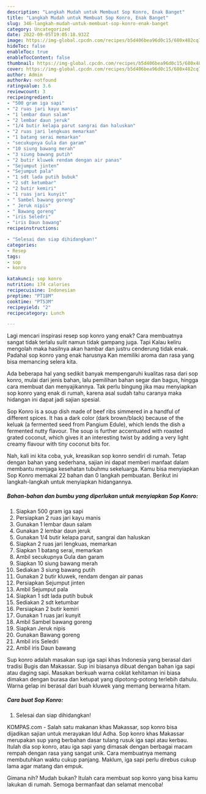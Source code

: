 ```yaml
---
description: "Langkah Mudah untuk Membuat Sop Konro, Enak Banget"
title: "Langkah Mudah untuk Membuat Sop Konro, Enak Banget"
slug: 346-langkah-mudah-untuk-membuat-sop-konro-enak-banget
category: Uncategorized
date: 2022-09-05T19:05:18.932Z
image: https://img-global.cpcdn.com/recipes/b5d406bea96d0c15/680x482cq70/sop-konro-foto-resep-utama.jpg
hideToc: false
enableToc: true
enableTocContent: false
thumbnail: https://img-global.cpcdn.com/recipes/b5d406bea96d0c15/680x482cq70/sop-konro-foto-resep-utama.jpg
cover: https://img-global.cpcdn.com/recipes/b5d406bea96d0c15/680x482cq70/sop-konro-foto-resep-utama.jpg
author: Admin
authorAv: notfound
ratingvalue: 3.6
reviewcount: 3
recipeingredient:
- "500 gram iga sapi"
- "2 ruas jari kayu manis"
- "1 lembar daun salam"
- "2 lembar daun jeruk"
- "1/4 butir kelapa parut sangrai dan haluskan"
- "2 ruas jari lengkuas memarkan"
- "1 batang serai memarkan"
- "secukupnya Gula dan garam"
- "10 siung bawang merah"
- "3 siung bawang putih"
- "2 butir kluwek rendam dengan air panas"
- "Sejumput jinten"
- "Sejumput pala"
- "1 sdt lada putih bubuk"
- "2 sdt ketumbar"
- "2 butir kemiri"
- "1 ruas jari kunyit"
- " Sambel bawang goreng"
- " Jeruk nipis"
- " Bawang goreng"
- "iris Seledri"
- "iris Daun bawang"
recipeinstructions:

- "Selesai dan siap dihidangkan!"
categories:
- Resep
tags:
- sop
- konro

katakunci: sop konro 
nutrition: 174 calories
recipecuisine: Indonesian
preptime: "PT18M"
cooktime: "PT53M"
recipeyield: "2"
recipecategory: Lunch

---
```



Lagi mencari inspirasi resep sop konro yang enak? Cara membuatnya sangat tidak terlalu sulit namun tidak gampang juga. Tapi Kalau keliru mengolah maka hasilnya akan hambar dan justru cenderung tidak enak. Padahal sop konro yang enak harusnya Kan memiliki aroma dan rasa yang bisa memancing selera kita.


Ada beberapa hal yang sedikit banyak mempengaruhi kualitas rasa dari sop konro, mulai dari jenis bahan, lalu pemilihan bahan segar dan bagus, hingga cara membuat dan menyajikannya. Tak perlu bingung jika mau menyiapkan sop konro yang enak di rumah, karena asal sudah tahu caranya maka hidangan ini dapat jadi sajian spesial.

Sop Konro is a soup dish made of beef ribs simmered in a handful of different spices. It has a dark color (dark brown/black) because of the keluak (a fermented seed from Pangium Edule), which lends the dish a fermented nutty flavour. The soup is further accentuated with roasted grated coconut, which gives it an interesting twist by adding a very light creamy flavour with tiny coconut bits for.


Nah, kali ini kita coba, yuk, kreasikan sop konro sendiri di rumah. Tetap dengan bahan yang sederhana, sajian ini dapat memberi manfaat dalam membantu menjaga kesehatan tubuhmu sekeluarga. Kamu bisa menyiapkan Sop Konro memakai 22 bahan dan 0 langkah pembuatan. Berikut ini langkah-langkah untuk menyiapkan hidangannya.

<!--inarticleads1-->

##### Bahan-bahan dan bumbu yang diperlukan untuk menyiapkan Sop Konro:

1. Siapkan 500 gram iga sapi
1. Persiapkan 2 ruas jari kayu manis
1. Gunakan 1 lembar daun salam
1. Gunakan 2 lembar daun jeruk
1. Gunakan 1/4 butir kelapa parut, sangrai dan haluskan
1. Siapkan 2 ruas jari lengkuas, memarkan
1. Siapkan 1 batang serai, memarkan
1. Ambil secukupnya Gula dan garam
1. Siapkan 10 siung bawang merah
1. Sediakan 3 siung bawang putih
1. Gunakan 2 butir kluwek, rendam dengan air panas
1. Persiapkan Sejumput jinten
1. Ambil Sejumput pala
1. Siapkan 1 sdt lada putih bubuk
1. Sediakan 2 sdt ketumbar
1. Persiapkan 2 butir kemiri
1. Gunakan 1 ruas jari kunyit
1. Ambil  Sambel bawang goreng
1. Siapkan  Jeruk nipis
1. Gunakan  Bawang goreng
1. Ambil iris Seledri
1. Ambil iris Daun bawang


Sup konro adalah masakan sup iga sapi khas Indonesia yang berasal dari tradisi Bugis dan Makassar. Sup ini biasanya dibuat dengan bahan iga sapi atau daging sapi. Masakan berkuah warna coklat kehitaman ini biasa dimakan dengan burasa dan ketupat yang dipotong-potong terlebih dahulu. Warna gelap ini berasal dari buah kluwek yang memang berwarna hitam. 

<!--inarticleads2-->

##### Cara buat Sop Konro:


1. Selesai dan siap dihidangkan!

KOMPAS.com - Salah satu makanan khas Makassar, sop konro bisa dijadikan sajian untuk merayakan Idul Adha. Sop konro khas Makassar merupakan sup yang berbahan dasar tulang rusuk iga sapi atau kerbau. Itulah dia sop konro, atau iga sapi yang dimasak dengan berbagai macam rempah dengan rasa yang sangat unik. Cara membuatnya memang membutuhkan waktu cukup panjang. Maklum, iga sapi perlu direbus cukup lama agar matang dan empuk. 

Gimana nih? Mudah bukan? Itulah cara membuat sop konro yang bisa kamu lakukan di rumah. Semoga bermanfaat dan selamat mencoba!
